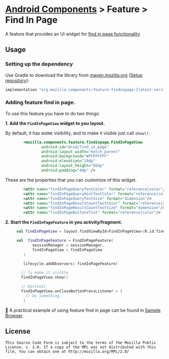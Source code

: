 # [Android Components](../../../README.md) > Feature > Find In Page

A feature that provides an UI widget for [find in page functionality](https://support.mozilla.org/en-US/kb/search-contents-current-page-text-or-links).

## Usage

### Setting up the dependency
Use Gradle to download the library from [maven.mozilla.org](https://maven.mozilla.org/) ([Setup repository](../../../README.md#maven-repository)):

```Groovy
implementation "org.mozilla.components:feature-findinpage:{latest-version}"
```

### Adding feature find in page.
To use this feature you have to do two things:

**1. Add the `FindInPageView` widget to you layout.**

By default, it has a`GONE` visibility, and to make it visible just call `show()`.
```xml
        <mozilla.components.feature.findinpage.FindInPageView
                android:id="@+id/find_in_page"
                android:layout_width="match_parent"
                android:background="#FFFFFFFF"
                android:elevation="10dp"
                android:layout_height="56dp"
                android:padding="4dp" />
```

These are the properties that you can customize of this widget.
```xml
        <attr name="findInPageQueryTextColor" format="reference|color"/>
        <attr name="findInPageQueryHintTextColor" format="reference|color"/>
        <attr name="findInPageQueryTextSize" format="dimension"/>
        <attr name="findInPageResultCountTextColor" format="reference|color"/>
        <attr name="findInPageResultCountTextSize" format="dimension"/>
        <attr name="findInPageButtonsTint" format="reference|color"/>
```

**2. Start the `FindInPageFeature` in you activity/fragment.**

```kotlin
     val findInPageView = layout.findViewById<FindInPageView>(R.id.find_in_page)

     val  findInPageFeature = FindInPageFeature(
            sessionManager = sessionManager,
            findInPageView = findInPageView
        )

        lifecycle.addObservers( findInPageFeature)

       // To make it visible
       findInPageView.show()

       // Optional
       findInPageView.onCloseButtonPressListener = {
         // Do something.
        }

```

🦊 A practical example of using feature find in page can be found in [Sample Browser](https://github.com/mozilla-mobile/android-components/tree/master/samples/browser).

## License

    This Source Code Form is subject to the terms of the Mozilla Public
    License, v. 2.0. If a copy of the MPL was not distributed with this
    file, You can obtain one at http://mozilla.org/MPL/2.0/
